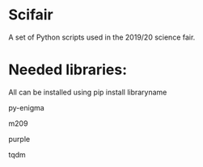 # Scifair
A set of Python scripts used in the 2019/20 science fair.
# Needed libraries:
All can be installed using pip install libraryname

py-enigma

m209

purple

tqdm
